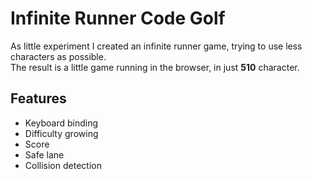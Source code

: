 # Infinite Runner Code Golf
As little experiment I created an infinite runner game, trying to use less characters as possible.  
The result is a little game running in the browser, in just **510** character.  

## Features
- Keyboard binding
- Difficulty growing
- Score
- Safe lane
- Collision detection
